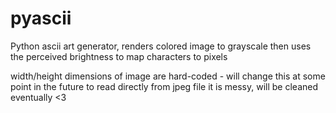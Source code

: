 # pyascii
Python ascii art generator, renders colored image to grayscale then uses the perceived brightness to map characters to pixels

width/height dimensions of image are hard-coded - will change this at some point in the future to read directly from jpeg file
it is messy, will be cleaned eventually <3
